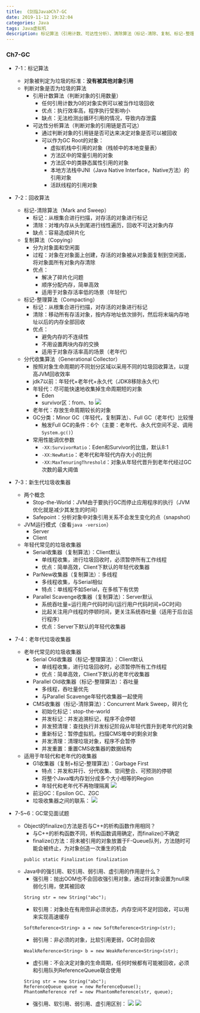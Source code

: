 ```yaml
---
title: 《剑指Java》Ch7-GC
date: 2019-11-12 19:32:04
categories: Java
tags: Java虚拟机
description: 标记算法（引用计数、可达性分析）、清除算法（标记-清除、复制、标记-整理、分代收集算法）、新生代GC、老年代GC、适用于新生代和老年代的GC、面试题
---
```


### Ch7-GC
- 7-1：标记算法
    - 对象被判定为垃圾的标准：**没有被其他对象引用**
    - 判断对象是否为垃圾的算法
        - 引用计数算法（判断对象的引用数量）
            - 任何引用计数为0的对象实例可以被当作垃圾回收
            - 优点：执行效率高，程序执行受影响小
            - 缺点：无法检测出循环引用的情况，导致内存泄露
        - 可达性分析算法（判断对象的引用链是否可达）
            - 通过判断对象的引用链是否可达来决定对象是否可以被回收
            - 可以作为GC Root的对象：
                - 虚拟机栈中引用的对象（栈帧中的本地变量表）
                - 方法区中的常量引用的对象
                - 方法区中的类静态属性引用的对象
                - 本地方法栈中JNI（Java Native Interface，Native方法）的引用对象
                - 活跃线程的引用对象
- 7-2：回收算法
    - 标记-清除算法（Mark and Sweep）
        - 标记：从根集合进行扫描，对存活的对象进行标记
        - 清除：对堆内存从头到尾进行线性遍历，回收不可达对象内存
        - 缺点：容易造成碎片化
    - 复制算法（Copying）
        - 分为对象面和空闲面
        - 过程：对象在对象面上创建，存活的对象被从对象面复制到空闲面，将对象面所有对象内存清除
        - 优点：
            - 解决了碎片化问题
            - 顺序分配内存，简单高效
            - 适用于对象存活率低的场景（年轻代）
    - 标记-整理算法（Compacting）
        - 标记：从根集合进行扫描，对存活的对象进行标记
        - 清除：移动所有存活对象，按内存地址依次排列，然后将末端内存地址以后的内存全部回收
       - 优点：
            - 避免内存的不连续性
            - 不用设置两块内存的交换
            - 适用于对象存活率高的场景（老年代）
    - 分代收集算法（Generational Collector）
        - 按照对象生命周期的不同划分区域以采用不同的垃圾回收算法，以提高JVM回收效率
        - jdk7以前：年轻代+老年代+永久代（JDK8移除永久代）
        - 年轻代：尽可能快速地收集掉生命周期短的对象
            - Eden
            - survivor区：from、to
        ![](/images/19-11-12/1.jpg)
        - 老年代：存放生命周期较长的对象
        - GC分类：Minor GC（年轻代，复制算法）、Full GC（老年代）比较慢
            - 触发Full GC的条件：6个（主要：老年代、永久代空间不足、调用`System.gc()`）
        - 常用性能调优参数
            - `-XX:SurvivorRatio`：Eden和Survivor的比值，默认8:1
            - `-XX:NewRatio`：老年代和年轻代内存大小的比例
            - `-XX:MaxTenuringThreshold`：对象从年轻代晋升到老年代经过GC次数的最大阈值
- 7-3：新生代垃圾收集器
    - 两个概念
        - Stop-the-World：JVM由于要执行GC而停止应用程序的执行（JVM优化就是减少其发生的时间）
        - Safepoint：分析对象中对象引用关系不会发生变化的点（snapshot）
    - JVM运行模式（查看`java -version`）
        - Server
        - Client
    - 年轻代常见的垃圾收集器
        - Serial收集器（复制算法）：Client默认
            - 单线程收集，进行垃圾回收时，必须暂停所有工作线程
            - 优点：简单高效，Client下默认的年轻代收集器
        - ParNew收集器（复制算法）：多线程
            - 多线程收集，与Serial相似
            - 特点：单线程不如Serial，在多核下有优势
        - Parallel Scavenge收集器（复制算法）：Server默认
            - 系统吞吐量=运行用户代码时间/(运行用户代码时间+GC时间)
            - 比起关注用户线程的停顿时间，更关注系统吞吐量（适用于后台运行程序）
            - 优点：Server下默认的年轻代收集器
- 7-4：老年代垃圾收集器
    - 老年代常见的垃圾收集器
        - Serial Old收集器（标记-整理算法）：Client默认
            - 单线程收集，进行垃圾回收时，必须暂停所有工作线程
            - 优点：简单高效，Client下默认的老年代收集器
        - Parallel Old收集器（标记-整理算法）：吞吐量
            - 多线程，吞吐量优先
            - 与Parallel Scavenge年轻代收集器一起使用
        - CMS收集器（标记-清除算法）：Concurrent Mark Sweep，碎片化
            - 初始化标记：stop-the-world
            - 并发标记：并发追溯标记，程序不会停顿
            - 并发预清理：查找执行并发标记阶段从年轻代晋升到老年代的对象
            - 重新标记：暂停虚拟机，扫描CMS堆中的剩余对象
            - 并发清理：清理垃圾对象，程序不会暂停
            - 并发重置：重置CMS收集器的数据结构
    - 适用于年轻代和老年代的收集器
        - G1收集器（复制+标记-整理算法）：Garbage First
            - 特点：并发和并行、分代收集、空间整合、可预测的停顿
            - 将整个Java堆内存划分成多个大小相等的Region
            - 年轻代和老年代不再物理隔离
        ![](/images/19-11-12/2.jpg)
        - 前沿GC：Epsilon GC、ZGC
        - 垃圾收集器之间的联系：
        ![](/images/19-11-12/3.jpg)
        
- 7-5~6：GC常见面试题
    - Object的finalize()方法是否与C++的析构函数作用相同？
        - 与C++的析构函数不同，析构函数调用确定，而finalize()不确定
        - finalize()方法：将未被引用的对象放置于F-Queue队列，方法随时可能会被终止，为对象创造一次重生的机会
        ```
        public static Finalization finalization
        ```
    - Java中的强引用、软引用、弱引用、虚引用的作用是什么？
        - 强引用：抛出OOM也不会回收强引用对象，通过将对象设置为null来弱化引用，使其被回收
        ```
        String str = new String("abc");
        ```
        - 软引用：对象处在有用但非必须状态，内存空间不足时回收，可以用来实现高速缓存
        ```
        SoftReference<String> a = new SoftReference<String>(str);
        ```
        - 弱引用：非必须的对象，比软引用更弱，GC时会回收
        ```
        WealkReference<String> b = new WeakReference<String>(str);
        ```
        - 虚引用：不会决定对象的生命周期，任何时候都有可能被回收，必须和引用队列ReferenceQueue联合使用
        ```
        String str = new String("abc");
        ReferenceQueue queue = new ReferenceQueue();
        PhantomReference ref = new PhantomReference(str, queue);
        ```
        - 强引用、软引用、弱引用、虚引用区别：
        ![](/images/19-11-12/4.jpg)
        ![](/images/19-11-12/5.jpg)